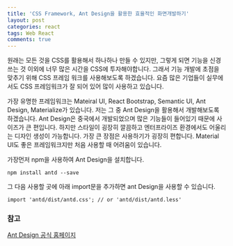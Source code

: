 ```yaml
---
title: 'CSS Framework, Ant Design을 활용한 효율적인 화면개발하기'
layout: post
categories: react
tags: Web React
comments: true
---
```


원래는 모든 것을 CSS를 활용해서 하나하나 만들 수 있지만, 그렇게 되면 기능을 신경 쓰는 것 이외에 너무 많은 시간을 CSS에 투자해야합니다. 그래서 기능 개발에 초점을 맞추기 위해 CSS 프레임 워크를 사용해보도록 하겠습니다. 요즘 많은 기업들이 실무에서도 CSS 프레임워크가 잘 되어 있어 많이 사용하고 있습니다.

가장 유명한 프레임워크는 Mateiral UI, React Bootstrap, Semantic UI, Ant Design, Materialize가 있습니다. 저는 그 중 Ant Design을 활용해서 개발해보도록 하겠습니다. Ant Design은 중국에서 개발되었으며 많은 기능들이 들어있기 때문에 사이즈가 큰 편입니다. 하지만 스타일이 굉장히 깔끔하고 엔터프라이즈 환경에서도 어울리는 디자인 생성이 가능합니다. 가장 큰 장점은 사용하기가 굉장히 편합니다. Material UI도 좋은 프레임워크지만 처음 사용할 때 어려움이 있습니다.

가장먼저 npm을 사용하여 Ant Design을 설치합니다.
```
npm install antd --save
```
그 다음 사용할 곳에 아래 import문을 추가하면 ant Design을 사용할 수 있습니다.
```
import 'antd/dist/antd.css'; // or 'antd/dist/antd.less'
```

### 참고  
[Ant Design 공식 홈페이지](https://ant.design/) 

<!--author-->